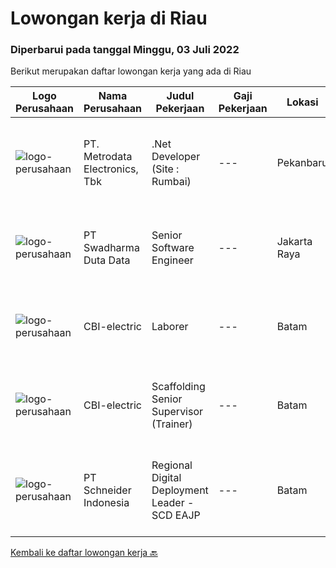 
  # Lowongan kerja di Riau

  ### Diperbarui pada tanggal Minggu, 03 Juli 2022

  Berikut merupakan daftar lowongan kerja yang ada di Riau

  |Logo Perusahaan | Nama Perusahaan | Judul Pekerjaan | Gaji Pekerjaan | Lokasi | Deskripsi | Tanggal diunggah | Pranala |
  | -------------- | --------------- | --------------- | --------- | --------- | -------------- | ------- | ----------- |
  |![logo-perusahaan](https://image-service-cdn.seek.com.au/0d75518309b56a3cff39daa569b0ba02cc7a22f2/ee4dce1061f3f616224767ad58cb2fc751b8d2dc)|PT. Metrodata Electronics, Tbk|.Net Developer (Site : Rumbai)|---|Pekanbaru|We are looking for an experienced .NET Developer to join our team. If you have excellent programming skills and a passion for developing applications...|Sabtu, 02 Juli 2022|https://www.jobstreet.co.id/id/job/.net-developer-site-%3A-rumbai-3924821?token=0~3d4a690e-a5f8-4be7-8f32-74e767d6a90d&sectionRank=1&jobId=jobstreet-id-job-3924821|
|![logo-perusahaan](https://image-service-cdn.seek.com.au/e55e3708620a7ff5e7da329d1725ee01ed113417/ee4dce1061f3f616224767ad58cb2fc751b8d2dc)|PT Swadharma Duta Data|Senior Software Engineer|---|Jakarta Raya|1.    Minimal 2 Tahun pengalaman sebagai programmer2.    Memahami konsep pengembangan aplikasi3.    Memahami konsep Microservices...|Jumat, 24 Juni 2022|https://www.jobstreet.co.id/id/job/senior-software-engineer-3932205?token=0~3d4a690e-a5f8-4be7-8f32-74e767d6a90d&sectionRank=2&jobId=jobstreet-id-job-3932205|
|![logo-perusahaan](https://i.ibb.co/sqvTCh9/112815900-stock-vector-no-image-available-icon-flat-vector.webp)|CBI-electric|Laborer|---|Batam|Job Overview:Over-all responsibility is project execution of Laborer procedures activities.Key Tasks and Responsibilities: As per JD provided to HR...|Sabtu, 02 Juli 2022|https://www.jobstreet.co.id/id/job/laborer-1031889497?token=0~3d4a690e-a5f8-4be7-8f32-74e767d6a90d&sectionRank=3&jobId=jobstreet-id-job-1031889497|
|![logo-perusahaan](https://i.ibb.co/sqvTCh9/112815900-stock-vector-no-image-available-icon-flat-vector.webp)|CBI-electric|Scaffolding Senior Supervisor (Trainer)|---|Batam|Job Overview:Over-all responsibility is project execution of Laborer procedures activities.Key Tasks and Responsibilities: As per JD provided to HR...|Sabtu, 02 Juli 2022|https://www.jobstreet.co.id/id/job/scaffolding-senior-supervisor-trainer-1031929233?token=0~3d4a690e-a5f8-4be7-8f32-74e767d6a90d&sectionRank=4&jobId=jobstreet-id-job-1031929233|
|![logo-perusahaan](https://image-service-cdn.seek.com.au/630e6f36eddf12aa2a9f090c449e02964b55a0a1/ee4dce1061f3f616224767ad58cb2fc751b8d2dc)|PT Schneider Indonesia|Regional Digital Deployment Leader - SCD EAJP|---|Batam|Regional Digital Deployment Leader - SCD EAJP-007UYPDo you dream of working in a company that is driven by a meaningful purpose? An inclusive company...|Rabu, 29 Juni 2022|https://www.jobstreet.co.id/id/job/regional-digital-deployment-leader-scd-eajp-1032202677?token=0~3d4a690e-a5f8-4be7-8f32-74e767d6a90d&sectionRank=5&jobId=jobstreet-id-job-1032202677|


  [Kembali ke daftar lowongan kerja 🔙](../README.md#daftar-lowongan-kerja)
  